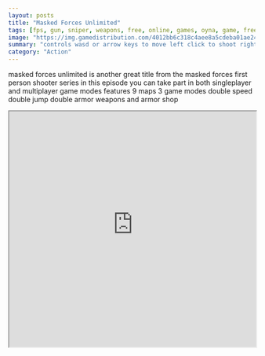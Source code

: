 ```yaml
---
layout: posts
title: "Masked Forces Unlimited"
tags: [fps, gun, sniper, weapons, free, online, games, oyna, game, free, games, play, play, games]
image: "https://img.gamedistribution.com/4012bb6c318c4aee8a5cdeba01ae249a-1280x720.jpeg"
summary: "controls wasd or arrow keys to move left click to shoot right click to aim r to reload mouse wheel to cycle through weapons f pick weapon tab to open menu  free online games oyna game free games play play games"
category: "Action"
---
```


masked forces unlimited is another great title from the masked forces first person shooter series in this episode you can take part in both singleplayer and multiplayer game modes features 9 maps 3 game modes double speed double jump double armor weapons and armor shop

<iframe width="100%" height="480px;" src="https://html5.gamedistribution.com/4012bb6c318c4aee8a5cdeba01ae249a/"></iframe>